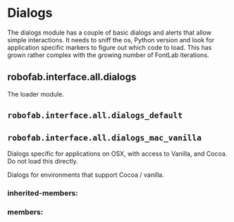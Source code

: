 Dialogs
=======

The dialogs module has a couple of basic dialogs and alerts that allow simple interactions. It needs to sniff the os, Python version and look for application specific markers to figure out which code to load. This has grown rather complex with the growing number of FontLab iterations.

robofab.interface.all.dialogs
-----------------------------

The loader module.

`robofab.interface.all.dialogs_default`
--------------------------------------

`robofab.interface.all.dialogs_mac_vanilla`
------------------------------------------

Dialogs specific for applications on OSX, with access to Vanilla, and Cocoa. Do not load this directly.

Dialogs for environments that support Cocoa / vanilla.

### inherited-members:

### members: 
